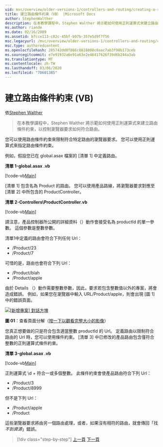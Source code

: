 ```yaml
---
uid: mvc/overview/older-versions-1/controllers-and-routing/creating-a-route-constraint-vb
title: 建立路由條件約束（VB） |Microsoft Docs
author: StephenWalther
description: 在本教學課程中，Stephen Walther 將示範如何使用正則運算式來建立路由條件約束，以控制瀏覽器要求如何符合路由。
ms.author: riande
ms.date: 02/16/2009
ms.assetid: b7cce113-c82c-45bf-b97b-357e5d9f7f56
msc.legacyurl: /mvc/overview/older-versions-1/controllers-and-routing/creating-a-route-constraint-vb
msc.type: authoredcontent
ms.openlocfilehash: 205742dd8f866c8828008c8aac7ab3f98b173ceb
ms.sourcegitcommit: e7e91932a6e91a63e2e46417626f39d6b244a3ab
ms.translationtype: MT
ms.contentlocale: zh-TW
ms.lasthandoff: 03/06/2020
ms.locfileid: "78601385"
---
```

# <a name="creating-a-route-constraint-vb"></a>建立路由條件約束 (VB)

依[Stephen Walther](https://github.com/StephenWalther)

> 在本教學課程中，Stephen Walther 將示範如何使用正則運算式來建立路由條件約束，以控制瀏覽器要求如何符合路由。

您可以使用路由條件約束來限制符合特定路由的瀏覽器要求。 您可以使用正則運算式來指定路由條件約束。

例如，假設您已在 global.asax 檔案的 [清單 1] 中定義路由。

**清單 1-global.asax .vb**

[!code-vb[Main](creating-a-route-constraint-vb/samples/sample1.vb)]

[清單 1] 包含名為 Product 的路由。 您可以使用產品路線，將瀏覽器要求對應至 [清單 2] 中所包含的 ProductController。

**清單 2-Controllers\ProductController.vb**

[!code-vb[Main](creating-a-route-constraint-vb/samples/sample2.vb)]

請注意，產品控制器所公開的詳細資料（）動作會接受名為 productId 的單一參數。 這個參數是整數參數。

清單1中定義的路由會符合下列任何 Url：

- /Product/23
- /Product/7

可惜的是，路由也會符合下列 Url：

- /Product/blah
- /Product/apple

由於 Details （）動作需要整數參數，因此，要求若包含整數值以外的專案，將會造成錯誤。 例如，如果您在瀏覽器中輸入 URL/Product/apple，則會出現 [圖 1] 中的錯誤頁面。

[![[新增專案] 對話方塊](creating-a-route-constraint-vb/_static/image1.jpg)](creating-a-route-constraint-vb/_static/image1.png)

**圖 01**：查看頁面分解（[按一下以觀看完整大小的影像](creating-a-route-constraint-vb/_static/image2.png)）

您真正想要做的只是符合包含適當整數 productId 的 Url。 定義路由以限制符合路由的 Url 時，您可以使用條件約束。 [清單 3] 中已修改的產品路由包含僅符合整數的正則運算式條件約束。

**清單 3-global.asax .vb**

[!code-vb[Main](creating-a-route-constraint-vb/samples/sample3.vb)]

正則運算式 \d + 符合一或多個整數。 此條件約束會使產品路由符合下列 Url：

- /Product/3
- /Product/8999

但不是下列 Url：

- /Product/apple
- /Product

這些瀏覽器要求將由另一個路由處理，或者，如果沒有相符的路由，就會傳回「找*不到資源*」錯誤。

> [!div class="step-by-step"]
> [上一頁](creating-custom-routes-vb.md)
> [下一頁](creating-a-custom-route-constraint-vb.md)
